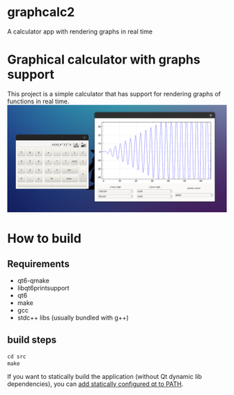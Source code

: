 # graphcalc2
A calculator app with rendering graphs in real time

# Graphical calculator with graphs support

This project is a simple calculator that has support for rendering graphs of functions in real time.
![calculator picture](misc/claculator.png)

# How to build
## Requirements
- qt6-qmake
- libqt6printsupport
- qt6
- make
- gcc
- stdc++ libs (usually bundled with g++)

## build steps
```
cd src
make
```

If you want to statically build the application (without Qt dynamic lib dependencies), you can [add statically configured qt to PATH](https://doc.qt.io/qt-6/linux-deployment.html).
